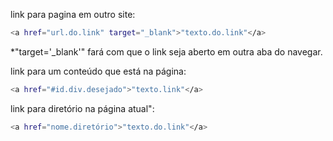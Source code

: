 link para pagina em outro site:
```bash
<a href="url.do.link" target="_blank">"texto.do.link"</a>
```
*"target='_blank'" fará com que o link seja aberto em outra aba do navegar.

link para um conteúdo que está na página:
```bash
<a href="#id.div.desejado">"texto.link"</a>
```

link para diretório na página atual":
```bash
<a href="nome.diretório">"texto.do.link"</a>
```